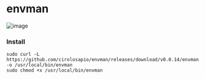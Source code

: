 # envman

![image](https://github.com/cirolosapio/envman/assets/33943143/7a48a3bc-9997-4b8d-a1f8-fe52514ba35c)

### Install

```
sudo curl -L https://github.com/cirolosapio/envman/releases/download/v0.0.14/envman -o /usr/local/bin/envman
sudo chmod +x /usr/local/bin/envman
```
